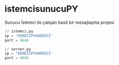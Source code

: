 # istemcisunucuPY
Sunucu İstemci ile çalışan basit bir mesajlaşma projesi
```python
// istemci.py
ip = "KENDİIPV4ADRESİ"
port = 6666

// server.py
ip = "KENDİIPV4ADRESİ"
port = 6666
```
